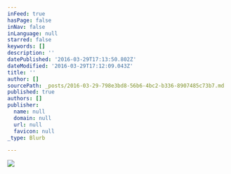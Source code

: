 ```yaml
---
inFeed: true
hasPage: false
inNav: false
inLanguage: null
starred: false
keywords: []
description: ''
datePublished: '2016-03-29T17:13:50.802Z'
dateModified: '2016-03-29T17:12:09.043Z'
title: ''
author: []
sourcePath: _posts/2016-03-29-798e3bd8-56b6-4bc2-b336-8907485c73b7.md
published: true
authors: []
publisher:
  name: null
  domain: null
  url: null
  favicon: null
_type: Blurb

---
```

![](https://the-grid-user-content.s3-us-west-2.amazonaws.com/b436ffae-208a-45f8-9e9a-b5c62bfb3e52.png)